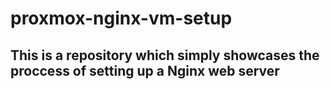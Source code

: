 # proxmox-nginx-vm-setup

## This is a repository which simply showcases the proccess of setting up a Nginx web server
